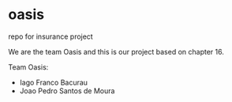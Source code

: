 oasis
=====

repo for insurance project

We are the team Oasis and this is our project based on chapter 16.

Team Oasis:

- Iago Franco Bacurau
- Joao Pedro Santos de Moura